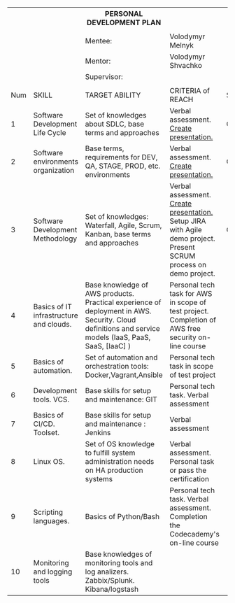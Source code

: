 <table class="tg">
  <tr>
    <th class="tg-yw4l">﻿</th>
    <th class="tg-yw4l"></th>
    <th class="tg-yw4l">PERSONAL DEVELOPMENT PLAN</th>
    <th class="tg-yw4l"></th>
    <th class="tg-yw4l"></th>
  </tr>
  <tr>
    <td class="tg-yw4l"></td>
    <td class="tg-yw4l"></td>
    <td class="tg-yw4l"></td>
    <td class="tg-yw4l"></td>
    <td class="tg-yw4l"></td>
  </tr>
  <tr>
    <td class="tg-yw4l"></td>
    <td class="tg-yw4l"></td>
    <td class="tg-yw4l">Mentee:</td>
    <td class="tg-yw4l">Volodymyr Melnyk</td>
    <td class="tg-yw4l"></td>
  </tr>
  <tr>
    <td class="tg-yw4l"></td>
    <td class="tg-yw4l"></td>
    <td class="tg-yw4l">Mentor:</td>
    <td class="tg-yw4l">Volodymyr Shvachko</td>
    <td class="tg-yw4l"></td>
  </tr>
  <tr>
    <td class="tg-yw4l"></td>
    <td class="tg-yw4l"></td>
    <td class="tg-yw4l">Supervisor:</td>
    <td class="tg-yw4l"></td>
    <td class="tg-yw4l"></td>
  </tr>
  <tr>
    <td class="tg-yw4l"></td>
    <td class="tg-yw4l"></td>
    <td class="tg-yw4l"></td>
    <td class="tg-yw4l"></td>
    <td class="tg-yw4l"></td>
  </tr>
  <tr>
    <td class="tg-yw4l">Num</td>
    <td class="tg-yw4l">SKILL</td>
    <td class="tg-yw4l">TARGET ABILITY</td>
    <td class="tg-yw4l">CRITERIA of REACH</td>
    <td class="tg-yw4l">STATUS</td>
  </tr>
  <tr>
    <td class="tg-yw4l">1</td>
    <td class="tg-yw4l">Software Development Life Cycle</td>
    <td class="tg-yw4l">Set of knowledges about SDLC,  base terms and approaches</td>
    <td class="tg-yw4l">Verbal assessment. <a href="https://github.com/vavan11/Mentee/raw/master/SDLC%20%26%20Software%20environments%20organization.pptx">Create presentation.</a></td>
    <td class="tg-yw4l">Completed</td>
  </tr>
  <tr>
    <td class="tg-yw4l">2</td>
    <td class="tg-yw4l">Software environments organization</td>
    <td class="tg-yw4l">Base terms, requirements for DEV, QA, STAGE, PROD, etc. environments</td>
    <td class="tg-yw4l">Verbal assessment. <a href="https://github.com/vavan11/Mentee/raw/master/SDLC%20%26%20Software%20environments%20organization.pptx">Create presentation.</td>
    <td class="tg-yw4l">Completed</td>
  </tr>
  <tr>
    <td class="tg-yw4l">3</td>
    <td class="tg-yw4l">Software Development Methodology</td>
    <td class="tg-yw4l">Set of knowledges: Waterfall, Agile, Scrum, Kanban, base terms and approaches</td>
    <td class="tg-yw4l">Verbal assessment. <a href="https://github.com/vavan11/Mentee/raw/master/Software%20Development%20Methodology.pptx">Create presentation.</a> Setup JIRA with Agile demo project. Present SCRUM process on demo project.</td>
    <td class="tg-yw4l">Completed</td>
  </tr>
  <tr>
    <td class="tg-yw4l">4</td>
    <td class="tg-yw4l">Basics of IT infrastructure and clouds.</td>
    <td class="tg-yw4l">Base knowledge of AWS products. Practical experience of deployment in AWS. Security. Cloud definitions and service models (IaaS, PaaS, SaaS, [IaaC] )</td>
    <td class="tg-yw4l">Personal tech task for AWS in scope of test project. Completion of AWS free security on-line course</td>
    <td class="tg-yw4l"></td>
  </tr>
  <tr>
    <td class="tg-yw4l">5</td>
    <td class="tg-yw4l">Basics of automation.</td>
    <td class="tg-yw4l">Set of automation and orchestration tools: Docker,Vagrant,Ansible</td>
    <td class="tg-yw4l">Personal tech task in scope of test project</td>
    <td class="tg-yw4l"></td>
  </tr>
  <tr>
    <td class="tg-yw4l">6</td>
    <td class="tg-yw4l">Development tools. VCS.</td>
    <td class="tg-yw4l">Base skills for setup and maintenance: GIT</td>
    <td class="tg-yw4l">Personal tech task. Verbal assessment</td>
    <td class="tg-yw4l"></td>
  </tr>
  <tr>
    <td class="tg-yw4l">7</td>
    <td class="tg-yw4l">Basics of CI/CD. Toolset.</td>
    <td class="tg-yw4l">Base skills for setup and maintenance : Jenkins</td>
    <td class="tg-yw4l">Verbal assessment</td>
    <td class="tg-yw4l"></td>
  </tr>
  <tr>
    <td class="tg-yw4l">8</td>
    <td class="tg-yw4l">Linux OS.</td>
    <td class="tg-yw4l">Set of OS knowledge to fulfill system administration needs on HA production systems</td>
    <td class="tg-yw4l">Verbal assessment. Personal task or pass the certification</td>
    <td class="tg-yw4l"></td>
  </tr>
  <tr>
    <td class="tg-yw4l">9</td>
    <td class="tg-yw4l">Scripting languages.</td>
    <td class="tg-yw4l">Basics of Python/Bash</td>
    <td class="tg-yw4l">Personal tech task. Verbal assessment. Completion the Codecademy's on-line course</td>
    <td class="tg-yw4l"></td>
  </tr>
  <tr>
    <td class="tg-yw4l">10</td>
    <td class="tg-yw4l">Monitoring and logging tools</td>
    <td class="tg-yw4l">Base knowledges of monitoring tools and log analizers. Zabbix/Splunk. Kibana/logstash</td>
    <td class="tg-yw4l"></td>
    <td class="tg-yw4l"></td>
  </tr>
</table>

